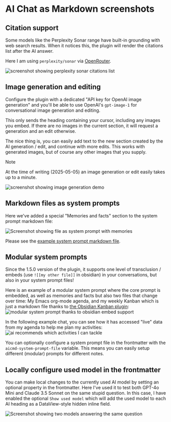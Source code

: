 # AI Chat as Markdown screenshots

## Citation support

Some models like the Perplexity Sonar range have built-in grounding with web search results. When it notices this, the plugin will render the citations list after the AI answer.

Here I am using `perplexity/sonar` via [OpenRouter](https://openrouter.ai/).

![screenshot showing perplexity sonar citations list](./obsidian-ai-chat-as-md-perplexity-sonar-citations-20250402.png)

## Image generation and editing

Configure the plugin with a dedicated "API key for OpenAI image generation" and you'll be able to use OpenAI's `gpt-image-1` for conversational image generation and editing.

This only sends the heading containing your cursor, including any images you embed. If there are no images in the current section, it will request a generation and an edit otherwise.

The nice thing is, you can easily add text to the new section created by the AI generation / edit, and continue with more edits. This works with generated images, but of course any other images that you supply.

> [!NOTE]
> At the time of writing (2025-05-05) an image generation or edit easily takes up to a minute.

![screenshot showing image generation demo](./obsidian-ai-chat-as-md-image-gen-espresso.png)

## Markdown files as system prompts

Here we've added a special "Memories and facts" section to the system prompt markdown file:

![Screenshot showing file as system prompt with memories](./obsidian-ai-chat-as-md-file-as-system-prompt.png)

Please see the [example system prompt markdown file](./docs/example_system_prompt.md).

## Modular system prompts

Since the 1.5.0 version of the plugin, it supports one level of transclusion / embeds (use `![[my other file]]` in obsidian) in your conversations, but also in your system prompt files!

Here is an example of a modular system prompt where the core prompt is embedded, as well as memories and facts but also two files that change over time: My Emacs org-mode agenda, and my weekly Kanban which is just a markdown file thanks to [the Obsidian Kanban plugin](https://github.com/mgmeyers/obsidian-kanban):
![modular system prompt thanks to obsidian embed support](./obsidian-ai-chat-as-md-modular-system-prompt.png)

In the following example chat, you can see how it has accessed "live" data from my agenda to help me plan my activities:
![ai recommends which activities I can tackle](./obsidian-ai-chat-as-md-test-sysprompt-agenda-kanban.png)

You can optionally configure a system prompt file in the frontmatter with the `aicmd-system-prompt-file` variable. This means you can easily setup different (modular) prompts for different notes.

## Locally configure used model in the frontmatter

You can make local changes to the currently used AI model by setting an optional property in the frontmatter. Here I've used it to test both GPT-4o Mini and Claude 3.5 Sonnet on the same stupid question. In this case, I have enabled the optional `Show used model` which will add the used model to each AI heading as a DataView-style hidden inline field.

![Screenshot showing two models answering the same question](./obsidian-ai-chat-as-md-frontmatter-model.png)
